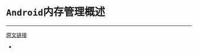 # `Android`内存管理概述
---
[原文链接](https://developer.android.com/topic/performance/memory-overview.html)

* []()
